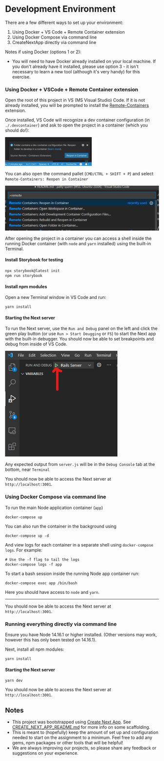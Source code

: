 # Development Environment 

There are a few different ways to set up your environment:

1. Using Docker + VS Code + Remote Container extension
2. Using Docker Compose via command line
3. CreateNextApp directly via command line

Notes if using Docker (options 1 or 2): 

- You will need to have Docker already installed on your local machine. If you don't already have it installed, please use option 3 - it isn't necessary to learn a new tool (although it's very handy) for this exercise.

### Using Docker + VSCode + Remote Container extension

Open the root of this project in VS (MS Visual Studio) Code. If it is not already installed, you will be prompted to install the [Remote-Containers](https://marketplace.visualstudio.com/items?itemName=ms-vscode-remote.remote-containers) extension.

Once installed, VS Code will recognize a dev container configuration (in `./.devcontainer`) and ask to open the project in a container (which you should do!):

![VS Code reopen in container prompt](./README-assets/vs-code-open-in-container-prompt.png)

You can also open the command pallet (`CMD/CTRL + SHIFT + P`) and select `Remote-Containers: Reopen in Container`

![VS Code reopen in container command](./README-assets/vs-code-reopen-incontainer.png)

After opening the project in a container you can access a shell inside the running Docker container (with `node` and `yarn` installed) using the built-in Terminal.

#### Install Storybook for testing
    npx storybook@latest init
    npm run storybook

#### Install npm modules

Open a new Terminal window in VS Code and run:

    yarn install

#### Starting the Next server

To run the Next server, use the `Run and Debug` panel on the left and click the green play button (or use `Run > Start Deugging` or `F5`) to start the Next app with the built-in debugger. You should now be able to set breakpoints and debug from inside of VS Code.

![VS Code start debugger](./README-assets/vs-code-start-debugger.png)

Any expected output from `server.js` will be in the `Debug Console` tab at the bottom, near `Terminal`

You should now be able to access the Next server at `http://localhost:3001`.

### Using Docker Compose via command line

To run the main Node application container (`app`) 

    docker-compose up

You can also run the container in the background using 

    docker-compose up -d 

And view logs for each container in a separate shell using `docker-compose logs`. For example:

    # Use the -f flag to tail the logs
    docker-compose logs -f app

To start a bash session inside the running Node app container run:

    docker-compose exec app /bin/bash

Here you should have access to `node` and `yarn`.

---

You should now be able to access the Next server at `http://localhost:3001`.

### Running everything directly via command line

Ensure you have Node 14.16.1 or higher installed. (Other versions may work, however this has only been tested on 14.16.1).

Next, install all npm modules:

    yarn install


#### Starting the Next server

    yarn dev

You should now be able to access the Next server at `http://localhost:3001`.

## Notes 

- This project was bootstrapped using [Create Next App](https://github.com/vercel/next.js/tree/canary/packages/create-next-app). See [CREATE_NEXT_APP_README.md](CREATE_NEXT_APP_README.md) for more info on some scaffolding.
- This is meant to (hopefully) keep the amount of set up and configuration needed to start on the assignment to a minimum. Feel free to add any gems, npm packages or other tools that will be helpful!
- We are always improving our projects, so please share any feedback or suggestions on your experience.
